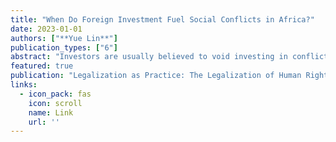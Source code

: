 ```yaml
---
title: "When Do Foreign Investment Fuel Social Conflicts in Africa?"
date: 2023-01-01
authors: ["**Yue Lin**"]
publication_types: ["6"]
abstract: "Investors are usually believed to void investing in conflict zones when they expand their business globally. In this chapter, I explore the potential for foreign direct investment (FDI) to contribute to intrastate conflicts in developing countries, shedding light on the often-overlooked negative impact of foreign capital. Utilizing mixed methods, I analyze the impact of different types of FDI on the legalization of human rights laws prohibiting torture and other forms of political violence. Specifically, I focus on the impact different sectoral investments from foreign countries have on the process, as well as the impact of divergent weights of investment in each sector. I argue that foreign investment has heterogeneous effects across sectors on social conflicts in Africa. I rely on social conflict partially as a proxy for the strength of the legalization of human rights laws prohibiting government use of excessive force. Based on data in fDi Markets and the Armed Conflict, Location, and Event Project (ACLED) from 2013 to 2019, I use a difference-in-difference method, with net flows of foreign investment in each interested year by sector and lagged social conflicts, to study the causal relationship between FDI and the likelihood of inciting social conflicts in Africa.  I compare Chinese oil investment in Sudan with Chinese construction and manufacturing investment in Ethiopia. Overall, the results demonstrate that investment toward “inclusive” sectors, including the manufacturing, construction, and service sectors, mitigate host countries’ social conflicts: such investment has positive spillover effects for the strength of civil society, local empowerment and provides long-term public welfare for local workers. By contrast, investment in “extractive” sectors, including the oil and mining sectors, intensifies host countries’ social conflicts, including wealth inequalities, corruption, and absences of government accountability to the public. There are a number of implications this study has for foreign investors, including proper timing for market entry, readjustment, and even withdrawal for MNCs. Moreover, investment managers do more to learn about the impacts of resource allocation across various sectors in society. Greater knowledge of local power structures and extant relations between non-governmental and governmental sectors in a country holds promise as a way of lessening the negative unintended consequences of FDI on social stability."
featured: true
publication: "Legalization as Practice: The Legalization of Human Rights Laws Prohibiting Torture and Other Forms of State-Sanctioned Violence in Africa (under contract with Routledge)"
links:
  - icon_pack: fas
    icon: scroll
    name: Link
    url: ''
---
```

